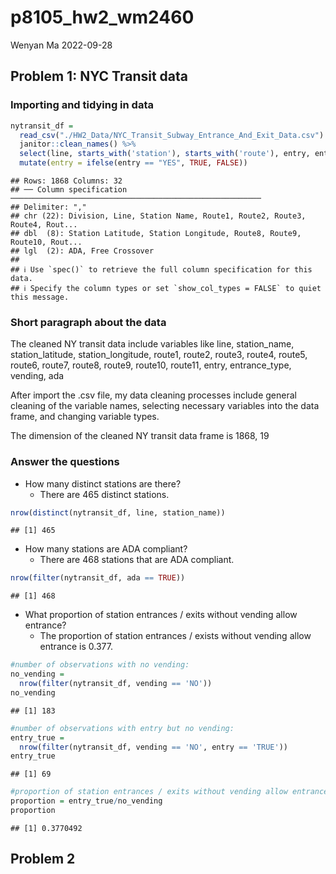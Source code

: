p8105_hw2_wm2460
================
Wenyan Ma
2022-09-28

## Problem 1: NYC Transit data

### Importing and tidying in data

``` r
nytransit_df = 
  read_csv("./HW2_Data/NYC_Transit_Subway_Entrance_And_Exit_Data.csv") %>%
  janitor::clean_names() %>% 
  select(line, starts_with('station'), starts_with('route'), entry, entrance_type, vending, ada, -station_location) %>%
  mutate(entry = ifelse(entry == "YES", TRUE, FALSE))
```

    ## Rows: 1868 Columns: 32
    ## ── Column specification ────────────────────────────────────────────────────────
    ## Delimiter: ","
    ## chr (22): Division, Line, Station Name, Route1, Route2, Route3, Route4, Rout...
    ## dbl  (8): Station Latitude, Station Longitude, Route8, Route9, Route10, Rout...
    ## lgl  (2): ADA, Free Crossover
    ## 
    ## ℹ Use `spec()` to retrieve the full column specification for this data.
    ## ℹ Specify the column types or set `show_col_types = FALSE` to quiet this message.

### Short paragraph about the data

The cleaned NY transit data include variables like line, station_name,
station_latitude, station_longitude, route1, route2, route3, route4,
route5, route6, route7, route8, route9, route10, route11, entry,
entrance_type, vending, ada

After import the .csv file, my data cleaning processes include general
cleaning of the variable names, selecting necessary variables into the
data frame, and changing variable types.

The dimension of the cleaned NY transit data frame is 1868, 19

### Answer the questions

-   How many distinct stations are there?
    -   There are 465 distinct stations.

``` r
nrow(distinct(nytransit_df, line, station_name))
```

    ## [1] 465

-   How many stations are ADA compliant?
    -   There are 468 stations that are ADA compliant.

``` r
nrow(filter(nytransit_df, ada == TRUE))
```

    ## [1] 468

-   What proportion of station entrances / exits without vending allow
    entrance?
    -   The proportion of station entrances / exists without vending
        allow entrance is 0.377.

``` r
#number of observations with no vending:
no_vending =
  nrow(filter(nytransit_df, vending == 'NO'))
no_vending
```

    ## [1] 183

``` r
#number of observations with entry but no vending: 
entry_true = 
  nrow(filter(nytransit_df, vending == 'NO', entry == 'TRUE'))
entry_true
```

    ## [1] 69

``` r
#proportion of station entrances / exits without vending allow entrance
proportion = entry_true/no_vending 
proportion
```

    ## [1] 0.3770492

## Problem 2
